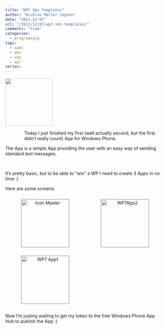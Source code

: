 ```yaml
---
title: "WP7 Sms Templates"
author: "Nicklas Møller Jepsen"
date: "2011-12-07"
url: "/2011/12/07/wp7-sms-templates/"
comments: "true"
categories:
  - programming
tags:
  - xaml
  - dev
  - sms
  - wp7
series:
---
```

<p><a href="http://systemout.net/wp-content/uploads/2011/12/icon-master.png"><img class="wp-image-24 alignleft" title="Icon Master" src="http://systemout.net/wp-content/uploads/2011/12/icon-master.png?w=300" alt="" width="150" height="150" /></a></p>
<p style="padding-left:60px;">Today I just finished my first (well actually second, but the first didn&#8217;t really count) App for Windows Phone.</p>
<p>The App is a simple App providing the user with an easy way of sending standard text messages.</p>
<p>&nbsp;</p>
<p>It&#8217;s pretty basic, but to be able to &#8220;win&#8221; a WP I need to create 3 Apps in no time :) </p>
<p>Here are some screens:</p>
<p><a href="http://systemout.net/wp-content/uploads/2011/12/wp71.png">
		<style type='text/css'>
			#gallery-1 {
				margin: auto;
			}
			#gallery-1 .gallery-item {
				float: left;
				margin-top: 10px;
				text-align: center;
				width: 50%;
			}
			#gallery-1 img {
				border: 2px solid #cfcfcf;
			}
			#gallery-1 .gallery-caption {
				margin-left: 0;
			}
			/* see gallery_shortcode() in wp-includes/media.php */
		</style>
		<div id='gallery-1' class='gallery galleryid-16 gallery-columns-2 gallery-size-thumbnail'><dl class='gallery-item'>
			<dt class='gallery-icon landscape'>
				<a href='http://www.systemout.net/blog/2011/12/07/wp7-sms-templates/icon-master/'><img width="150" height="150" src="http://www.systemout.net/wp-content/uploads/2011/12/icon-master-150x150.png" class="attachment-thumbnail" alt="Icon Master" /></a>
			</dt></dl><dl class='gallery-item'>
			<dt class='gallery-icon portrait'>
				<a href='http://www.systemout.net/blog/2011/12/07/wp7-sms-templates/wp72/'><img width="150" height="150" src="http://www.systemout.net/wp-content/uploads/2011/12/wp72-150x150.png" class="attachment-thumbnail" alt="WP7App2" /></a>
			</dt></dl><br style="clear: both" /><dl class='gallery-item'>
			<dt class='gallery-icon portrait'>
				<a href='http://www.systemout.net/blog/2011/12/07/wp7-sms-templates/wp71/'><img width="150" height="150" src="http://www.systemout.net/wp-content/uploads/2011/12/wp71-150x150.png" class="attachment-thumbnail" alt="WP7 App1" /></a>
			</dt></dl>
			<br style='clear: both;' />
		</div>
</p>
<p></a></p>
<p>Now I&#8217;m justing waiting to get my token to the free Windows Phone App Hub to publish the App :) </p>
<p></p>
<div style="font-size:0px;height:0px;line-height:0px;margin:0;padding:0;clear:both"></div>